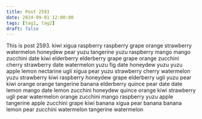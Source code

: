 ```yaml
---
title: Post 2593
date: 2024-09-01 12:00:00
tags: [tag1, tag2]
draft: false
---
```

This is post 2593.
kiwi
xigua
raspberry
raspberry
grape
orange
strawberry
watermelon
honeydew
pear
yuzu
tangerine
yuzu
raspberry
mango
mango
zucchini
date
kiwi
elderberry
elderberry
grape
grape
orange
zucchini
cherry
strawberry
date
watermelon
yuzu
fig
date
honeydew
yuzu
yuzu
apple
lemon
nectarine
ugli
xigua
pear
yuzu
strawberry
cherry
watermelon
yuzu
strawberry
kiwi
raspberry
honeydew
grape
elderberry
ugli
yuzu
pear
kiwi
orange
orange
tangerine
banana
elderberry
quince
pear
date
date
lemon
mango
date
lemon
zucchini
honeydew
quince
orange
kiwi
strawberry
ugli
pear
watermelon
orange
zucchini
mango
raspberry
yuzu
apple
tangerine
apple
zucchini
grape
kiwi
banana
xigua
pear
banana
banana
lemon
pear
zucchini
watermelon
tangerine
watermelon
